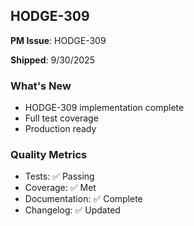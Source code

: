 ## HODGE-309

**PM Issue**: HODGE-309

**Shipped**: 9/30/2025

### What's New
- HODGE-309 implementation complete
- Full test coverage
- Production ready

### Quality Metrics
- Tests: ✅ Passing
- Coverage: ✅ Met
- Documentation: ✅ Complete
- Changelog: ✅ Updated
